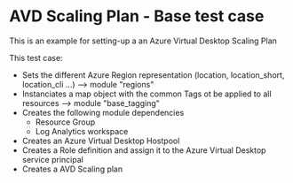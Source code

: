 # AVD Scaling Plan - Base test case

This is an example for setting-up a an Azure Virtual Desktop Scaling Plan

This test case:
- Sets the different Azure Region representation (location, location_short, location_cli ...) --> module "regions"
- Instanciates a map object with the common Tags ot be applied to all resources --> module "base_tagging"
- Creates the following module dependencies
    - Resource Group
    - Log Analytics workspace
- Creates an Azure Virtual Desktop Hostpool
- Creates a Role definition and assign it to the Azure Virtual Desktop service principal
- Creates a AVD Scaling plan

<!-- BEGIN_AUTOMATED_TF_DOCS_BLOCK -->

<!-- END_AUTOMATED_TF_DOCS_BLOCK -->
